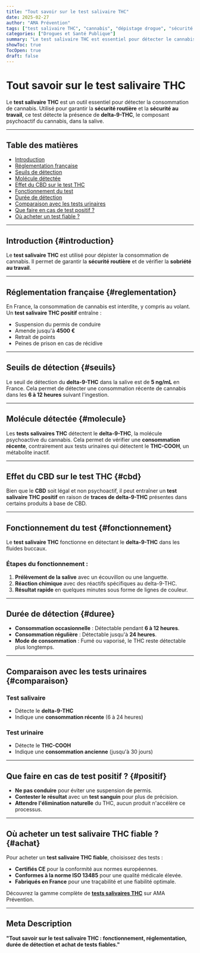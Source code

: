 ```yaml
---
title: "Tout savoir sur le test salivaire THC"
date: 2025-02-27
author: "AMA Prévention"
tags: ["test salivaire THC", "cannabis", "dépistage drogue", "sécurité routière"]
categories: ["Drogues et Santé Publique"]
summary: "Le test salivaire THC est essentiel pour détecter le cannabis. Guide complet sur son fonctionnement et sa réglementation."
showToc: true
TocOpen: true
draft: false
---
```


# Tout savoir sur le test salivaire THC

Le **test salivaire THC** est un outil essentiel pour détecter la consommation de cannabis. Utilisé pour garantir la **sécurité routière** et la **sécurité au travail**, ce test détecte la présence de **delta-9-THC**, le composant psychoactif du cannabis, dans la salive.  

---

## Table des matières
- [Introduction](#introduction)
- [Réglementation française](#reglementation)
- [Seuils de détection](#seuils)
- [Molécule détectée](#molecule)
- [Effet du CBD sur le test THC](#cbd)
- [Fonctionnement du test](#fonctionnement)
- [Durée de détection](#duree)
- [Comparaison avec les tests urinaires](#comparaison)
- [Que faire en cas de test positif ?](#positif)
- [Où acheter un test fiable ?](#achat)

---

## Introduction {#introduction}
Le **test salivaire THC** est utilisé pour dépister la consommation de cannabis. Il permet de garantir la **sécurité routière** et de vérifier la **sobriété au travail**.  

---

## Réglementation française {#reglementation}
En France, la consommation de cannabis est interdite, y compris au volant. Un **test salivaire THC positif** entraîne :  
- Suspension du permis de conduire  
- Amende jusqu'à **4500 €**  
- Retrait de points  
- Peines de prison en cas de récidive  

---

## Seuils de détection {#seuils}
Le seuil de détection du **delta-9-THC** dans la salive est de **5 ng/mL** en France. Cela permet de détecter une consommation récente de cannabis dans les **6 à 12 heures** suivant l'ingestion.  

---

## Molécule détectée {#molecule}
Les **tests salivaires THC** détectent le **delta-9-THC**, la molécule psychoactive du cannabis. Cela permet de vérifier une **consommation récente**, contrairement aux tests urinaires qui détectent le **THC-COOH**, un métabolite inactif.  

---

## Effet du CBD sur le test THC {#cbd}
Bien que le **CBD** soit légal et non psychoactif, il peut entraîner un **test salivaire THC positif** en raison de **traces de delta-9-THC** présentes dans certains produits à base de CBD.  

---

## Fonctionnement du test {#fonctionnement}
Le **test salivaire THC** fonctionne en détectant le **delta-9-THC** dans les fluides buccaux.  
### Étapes du fonctionnement :  
1. **Prélèvement de la salive** avec un écouvillon ou une languette.  
2. **Réaction chimique** avec des réactifs spécifiques au delta-9-THC.  
3. **Résultat rapide** en quelques minutes sous forme de lignes de couleur.  

---

## Durée de détection {#duree}
- **Consommation occasionnelle** : Détectable pendant **6 à 12 heures**.  
- **Consommation régulière** : Détectable jusqu'à **24 heures**.  
- **Mode de consommation** : Fumé ou vaporisé, le THC reste détectable plus longtemps.  

---

## Comparaison avec les tests urinaires {#comparaison}
### Test salivaire  
- Détecte le **delta-9-THC**  
- Indique une **consommation récente** (6 à 24 heures)  
### Test urinaire  
- Détecte le **THC-COOH**  
- Indique une **consommation ancienne** (jusqu'à 30 jours)  

---

## Que faire en cas de test positif ? {#positif}
- **Ne pas conduire** pour éviter une suspension de permis.  
- **Contester le résultat** avec un **test sanguin** pour plus de précision.  
- **Attendre l'élimination naturelle** du THC, aucun produit n'accélère ce processus.  

---

## Où acheter un test salivaire THC fiable ? {#achat}
Pour acheter un **test salivaire THC fiable**, choisissez des tests :  
- **Certifiés CE** pour la conformité aux normes européennes.  
- **Conformes à la norme ISO 13485** pour une qualité médicale élevée.  
- **Fabriqués en France** pour une traçabilité et une fiabilité optimale.  

Découvrez la gamme complète de **[tests salivaires THC](https://ama-prevention.fr/products/test-salivaire-thc)** sur AMA Prévention.  

---

## Meta Description  
**"Tout savoir sur le test salivaire THC : fonctionnement, réglementation, durée de détection et achat de tests fiables."**
